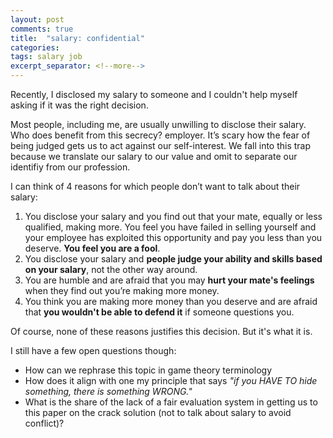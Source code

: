```yaml
---
layout: post
comments: true
title:  "salary: confidential"
categories: 
tags: salary job
excerpt_separator: <!--more-->
---
```

Recently, I disclosed my salary to someone and I couldn't help myself asking if it was the right decision.
<!--more-->
Most people, including me, are usually unwilling to disclose their salary. Who does benefit from this secrecy? employer. It’s scary how the fear of being judged gets us to act against our self-interest. We fall into this trap because we translate our salary to our value and omit to separate our identifiy from our profession.

I can think of 4 reasons for which people don’t want to talk about their salary:
1. You disclose your salary and you find out that your mate, equally or less qualified, making more. You feel you have failed in selling yourself and your employee has exploited this opportunity and pay you less than you deserve. **You feel you are a fool**.
2. You disclose your salary and **people judge your ability and skills based on your salary**, not the other way around.
3. You are humble and are afraid that you may **hurt your mate's feelings** when they find out you’re making more money.
4. You think you are making more money than you deserve and are afraid that **you wouldn't be able to defend it** if someone questions you.

Of course, none of these reasons justifies this decision. But it's what it is.

I still have a few open questions though:
- How can we rephrase this topic in game theory terminology
- How does it align with one my principle that says *"if you HAVE TO hide something, there is something WRONG."*
- What is the share of the lack of a fair evaluation system in getting us to this paper on the crack solution (not to talk about salary to avoid conflict)?
